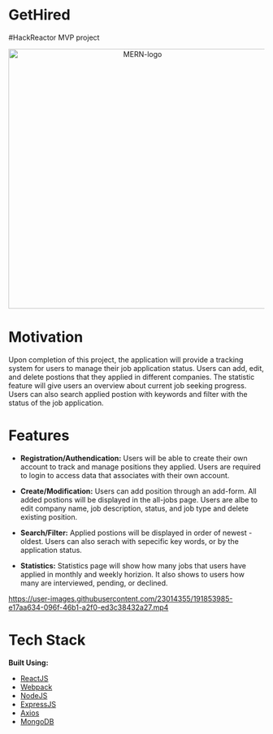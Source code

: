 # GetHired 
#HackReactor MVP project

<p align="center">
  <img width="512" align="center" alt="MERN-logo" src="https://upload.wikimedia.org/wikipedia/commons/thumb/9/94/MERN-logo.png/512px-MERN-logo.png" />
</p>

# Motivation

Upon completion of this project, the application will provide a tracking system for users to manage their job application status. Users can add, edit, and delete postions that they applied in different companies. The statistic feature will give users an overview about current job seeking progress. Users can also search applied postion with keywords and filter with the status of the job application. 

# Features

- **Registration/Authendication:** Users will be able to create their own account to track and manage positions they applied. Users are required to login to access data that associates with their own account. 

- **Create/Modification:** Users can add position through an add-form. All added postions will be displayed in the all-jobs page. Users are albe to edit company name, job description, status, and job type and delete existing position. 

- **Search/Filter:** Applied postions will be displayed in order of newest - oldest. Users can also serach with sepecific key words, or by the application status.

- **Statistics:** Statistics page will show how many jobs that users have applied in monthly and weekly horizion. It also shows to users how many are interviewed, pending, or declined. 


https://user-images.githubusercontent.com/23014355/191853985-e17aa634-096f-46b1-a2f0-ed3c38432a27.mp4




# Tech Stack

**Built Using:**
- [ReactJS](https://reactjs.org/)
- [Webpack](https://webpack.js.org/)
- [NodeJS](https://nodejs.org/en/)
- [ExpressJS](https://expressjs.com/)
- [Axios](https://axios-http.com/)
- [MongoDB](https://www.mongodb.com/)
